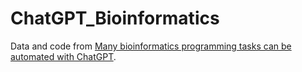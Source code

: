 # ChatGPT_Bioinformatics
Data and code from [Many bioinformatics programming tasks can be automated with ChatGPT](https://arxiv.org/abs/2303.13528).
